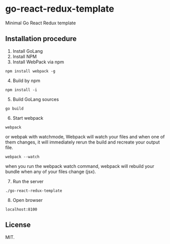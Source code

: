 # go-react-redux-template
Minimal Go React Redux template

## Installation procedure

1. Install GoLang
2. Install NPM
3. Install WebPack via npm

`npm install webpack -g`

4. Build by npm

`npm install -i`

5. Build GoLang sources

`go build`

6. Start webpack

`webpack`

or webpak with watchmode, Webpack will watch your files and when one of them changes, it will immediately rerun the build and recreate your output file.

`webpack --watch`

when you run the webpack watch command, webpack will rebuild your bundle when any of your files change (jsx).

7. Run the server

`./go-react-redux-template`

8. Open browser

`localhost:8100`

## License

MIT.
